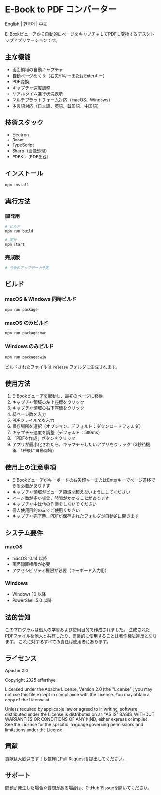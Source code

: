 # E-Book to PDF コンバーター
[English](README.md) | [한국어](docs/README.ko.md) | [中文](docs/README.zh.md)

E-Bookビューアから自動的にページをキャプチャしてPDFに変換するデスクトップアプリケーションです。

## 主な機能
- 画面領域の自動キャプチャ
- 自動ページめくり（右矢印キーまたはEnterキー）
- PDF変換
- キャプチャ速度調整
- リアルタイム進行状況表示
- マルチプラットフォーム対応（macOS、Windows）
- 多言語対応（日本語、英語、韓国語、中国語）

## 技術スタック
- Electron
- React
- TypeScript
- Sharp（画像処理）
- PDFKit（PDF生成）

## インストール
```bash
npm install
```

## 実行方法

### 開発用
```bash
# ビルド
npm run build

# 実行
npm start
```

### 完成版
```bash
# 今後のアップデート予定
```

## ビルド

### macOS & Windows 同時ビルド
```bash
npm run package
```

### macOS のみビルド
```bash
npm run package:mac
```

### Windows のみビルド
```bash
npm run package:win
```

ビルドされたファイルは `release` フォルダに生成されます。

## 使用方法
1. E-Bookビューアを起動し、最初のページに移動
2. キャプチャ領域の左上座標をクリック
3. キャプチャ領域の右下座標をクリック
4. 総ページ数を入力
5. PDFファイル名を入力
6. 保存場所を選択（オプション、デフォルト：ダウンロードフォルダ）
7. キャプチャ速度を調整（デフォルト：500ms）
8. 「PDFを作成」ボタンをクリック
9. アプリが最小化されたら、キャプチャしたいアプリをクリック（3秒待機後、1秒後に自動開始）

## 使用上の注意事項
- E-Bookビューアがキーボードの右矢印キーまたはEnterキーでページ遷移できる必要があります
- キャプチャ領域がビューア領域を超えないようにしてください
- ページ数が多い場合、時間がかかることがあります
- キャプチャ中は他の作業をしないでください
- 個人使用目的のみでご使用ください
- キャプチャ完了時、PDFが保存されたフォルダが自動的に開きます

## システム要件

### macOS
- macOS 10.14 以降
- 画面録画権限が必要
- アクセシビリティ権限が必要（キーボード入力用）

### Windows
- Windows 10 以降
- PowerShell 5.0 以降

## 法的告知
このプログラムは個人の学習および使用目的で作成されました。
生成されたPDFファイルを他人と共有したり、商業的に使用することは著作権法違反となります。
これに対するすべての責任は使用者にあります。

## ライセンス
Apache 2.0

Copyright 2025 efforthye

Licensed under the Apache License, Version 2.0 (the "License"); you may not use this file except in compliance with the License. You may obtain a copy of the License at

Unless required by applicable law or agreed to in writing, software distributed under the License is distributed on an "AS IS" BASIS, WITHOUT WARRANTIES OR CONDITIONS OF ANY KIND, either express or implied. See the License for the specific language governing permissions and limitations under the License.

## 貢献
貢献は大歓迎です！お気軽にPull Requestを提出してください。

## サポート
問題が発生した場合や質問がある場合は、GitHubでIssueを開いてください。
